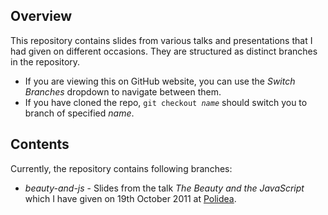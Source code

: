 Overview
-
This repository contains slides from various talks and presentations that I had given on different occasions.
They are structured as distinct branches in the repository.

* If you are viewing this on GitHub website, you can use the _Switch Branches_ dropdown to navigate between them.
* If you have cloned the repo, <code>git checkout _name_</code> should switch you to branch of specified _name_.

Contents
-
Currently, the repository contains following branches:

* _beauty-and-js_ - Slides from the talk _The Beauty and the JavaScript_ which I have given on 19th October 2011 at [Polidea](http://www.polidea.pl).

